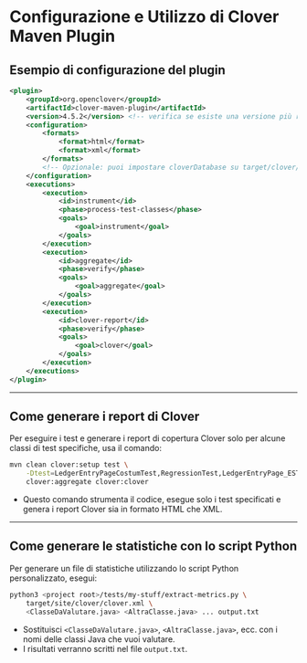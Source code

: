 # Configurazione e Utilizzo di Clover Maven Plugin

## Esempio di configurazione del plugin

```xml
<plugin>
    <groupId>org.openclover</groupId>
    <artifactId>clover-maven-plugin</artifactId>
    <version>4.5.2</version> <!-- verifica se esiste una versione più recente -->
    <configuration>
        <formats>
            <format>html</format>
            <format>xml</format>
        </formats>
        <!-- Opzionale: puoi impostare cloverDatabase su target/clover/clover.db -->
    </configuration>
    <executions>
        <execution>
            <id>instrument</id>
            <phase>process-test-classes</phase>
            <goals>
                <goal>instrument</goal>
            </goals>
        </execution>
        <execution>
            <id>aggregate</id>
            <phase>verify</phase>
            <goals>
                <goal>aggregate</goal>
            </goals>
        </execution>
        <execution>
            <id>clover-report</id>
            <phase>verify</phase>
            <goals>
                <goal>clover</goal>
            </goals>
        </execution>
    </executions>
</plugin>
```

---

## Come generare i report di Clover

Per eseguire i test e generare i report di copertura Clover solo per alcune classi di test specifiche, usa il comando:

```sh
mvn clean clover:setup test \
    -Dtest=LedgerEntryPageCostumTest,RegressionTest,LedgerEntryPage_ESTest \
    clover:aggregate clover:clover
```

- Questo comando strumenta il codice, esegue solo i test specificati e genera i report Clover sia in formato HTML che XML.

---

## Come generare le statistiche con lo script Python

Per generare un file di statistiche utilizzando lo script Python personalizzato, esegui:

```sh
python3 <project root>/tests/my-stuff/extract-metrics.py \
    target/site/clover/clover.xml \
    <ClasseDaValutare.java> <AltraClasse.java> ... output.txt
```

- Sostituisci `<ClasseDaValutare.java>`, `<AltraClasse.java>`, ecc. con i nomi delle classi Java che vuoi valutare.
- I risultati verranno scritti nel file `output.txt`.
